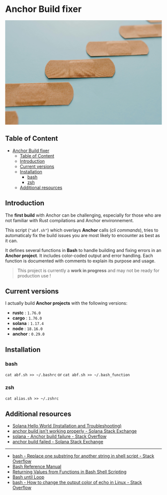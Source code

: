 
# Anchor Build fixer

![](assets/pexels-tara-winstead-7722845.jpg)

## Table of Content

<!-- TOC -->

- [Anchor Build fixer](#anchor-build-fixer)
	- [Table of Content](#table-of-content)
	- [Introduction](#introduction)
	- [Current versions](#current-versions)
	- [Installation](#installation)
		- [bash](#bash)
		- [zsh](#zsh)
	- [Additional resources](#additional-resources)

<!-- /TOC -->

## Introduction

The **first build** with Anchor can be challenging, especially for those who are not familiar with Rust compilations and Anchor environnement.

This script (`"abf.sh"`) which overlays **Anchor** calls (*cli commands*), tries to automaticaly fix the build issues you are most likely to encounter as best as it can.

It defines several functions in **Bash** to handle building and fixing errors in an **Anchor project**. It includes color-coded output and error handling. Each function is documented with comments to explain its purpose and usage.

> This project is currently a **work in progress** and may not be ready for production use !


## Current versions

I actually build **Anchor projects** with the following versions:
- **rustc** : `1.76.0`
- **cargo** : `1.76.0`
- **solana** : `1.17.4`
- **node** : `18.16.0`
- **anchor** : `0.29.0`


## Installation

### bash
`cat abf.sh >> ~/.bashrc` or `cat abf.sh >> ~/.bash_function`

### zsh
`cat alias.sh >> ~/.zshrc`


## Additional resources

- [Solana Hello World (Installation and Troubleshooting)](https://www.rareskills.io/post/hello-world-solana)
- [anchor build isn't working properly - Solana Stack Exchange](https://solana.stackexchange.com/questions/2770/anchor-build-isnt-working-properly)
- [solana - Anchor build failure - Stack Overflow](https://stackoverflow.com/questions/73360283/anchor-build-failure)
- [anchor build failed - Solana Stack Exchange](https://solana.stackexchange.com/questions/6853/anchor-build-failed)
----
- [bash - Replace one substring for another string in shell script - Stack Overflow](https://stackoverflow.com/questions/13210880/replace-one-substring-for-another-string-in-shell-script)
- [Bash Reference Manual](https://www.gnu.org/software/bash/manual/bash.html#Shell-Parameter-Expansion)
- [Returning Values from Functions in Bash Shell Scripting](https://ioflood.com/blog/bash-function-return-value/)
- [Bash until Loop](https://linuxize.com/post/bash-until-loop/)
- [bash - How to change the output color of echo in Linux - Stack Overflow](https://stackoverflow.com/questions/5947742/how-to-change-the-output-color-of-echo-in-linux)
